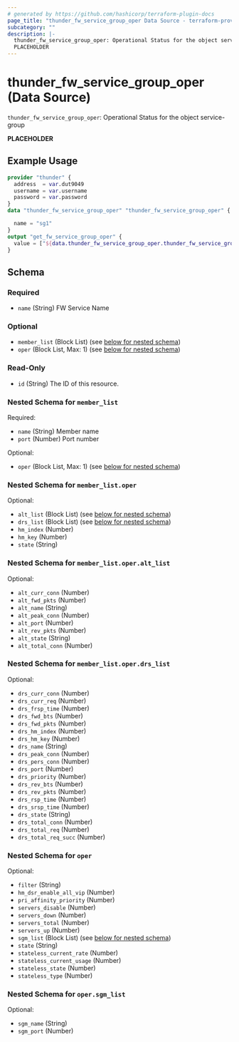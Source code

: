 ```yaml
---
# generated by https://github.com/hashicorp/terraform-plugin-docs
page_title: "thunder_fw_service_group_oper Data Source - terraform-provider-thunder"
subcategory: ""
description: |-
  thunder_fw_service_group_oper: Operational Status for the object service-group
  PLACEHOLDER
---
```


# thunder_fw_service_group_oper (Data Source)

`thunder_fw_service_group_oper`: Operational Status for the object service-group

__PLACEHOLDER__

## Example Usage

```terraform
provider "thunder" {
  address  = var.dut9049
  username = var.username
  password = var.password
}
data "thunder_fw_service_group_oper" "thunder_fw_service_group_oper" {

  name = "sg1"
}
output "get_fw_service_group_oper" {
  value = ["${data.thunder_fw_service_group_oper.thunder_fw_service_group_oper}"]
}
```

<!-- schema generated by tfplugindocs -->
## Schema

### Required

- `name` (String) FW Service Name

### Optional

- `member_list` (Block List) (see [below for nested schema](#nestedblock--member_list))
- `oper` (Block List, Max: 1) (see [below for nested schema](#nestedblock--oper))

### Read-Only

- `id` (String) The ID of this resource.

<a id="nestedblock--member_list"></a>
### Nested Schema for `member_list`

Required:

- `name` (String) Member name
- `port` (Number) Port number

Optional:

- `oper` (Block List, Max: 1) (see [below for nested schema](#nestedblock--member_list--oper))

<a id="nestedblock--member_list--oper"></a>
### Nested Schema for `member_list.oper`

Optional:

- `alt_list` (Block List) (see [below for nested schema](#nestedblock--member_list--oper--alt_list))
- `drs_list` (Block List) (see [below for nested schema](#nestedblock--member_list--oper--drs_list))
- `hm_index` (Number)
- `hm_key` (Number)
- `state` (String)

<a id="nestedblock--member_list--oper--alt_list"></a>
### Nested Schema for `member_list.oper.alt_list`

Optional:

- `alt_curr_conn` (Number)
- `alt_fwd_pkts` (Number)
- `alt_name` (String)
- `alt_peak_conn` (Number)
- `alt_port` (Number)
- `alt_rev_pkts` (Number)
- `alt_state` (String)
- `alt_total_conn` (Number)


<a id="nestedblock--member_list--oper--drs_list"></a>
### Nested Schema for `member_list.oper.drs_list`

Optional:

- `drs_curr_conn` (Number)
- `drs_curr_req` (Number)
- `drs_frsp_time` (Number)
- `drs_fwd_bts` (Number)
- `drs_fwd_pkts` (Number)
- `drs_hm_index` (Number)
- `drs_hm_key` (Number)
- `drs_name` (String)
- `drs_peak_conn` (Number)
- `drs_pers_conn` (Number)
- `drs_port` (Number)
- `drs_priority` (Number)
- `drs_rev_bts` (Number)
- `drs_rev_pkts` (Number)
- `drs_rsp_time` (Number)
- `drs_srsp_time` (Number)
- `drs_state` (String)
- `drs_total_conn` (Number)
- `drs_total_req` (Number)
- `drs_total_req_succ` (Number)




<a id="nestedblock--oper"></a>
### Nested Schema for `oper`

Optional:

- `filter` (String)
- `hm_dsr_enable_all_vip` (Number)
- `pri_affinity_priority` (Number)
- `servers_disable` (Number)
- `servers_down` (Number)
- `servers_total` (Number)
- `servers_up` (Number)
- `sgm_list` (Block List) (see [below for nested schema](#nestedblock--oper--sgm_list))
- `state` (String)
- `stateless_current_rate` (Number)
- `stateless_current_usage` (Number)
- `stateless_state` (Number)
- `stateless_type` (Number)

<a id="nestedblock--oper--sgm_list"></a>
### Nested Schema for `oper.sgm_list`

Optional:

- `sgm_name` (String)
- `sgm_port` (Number)


